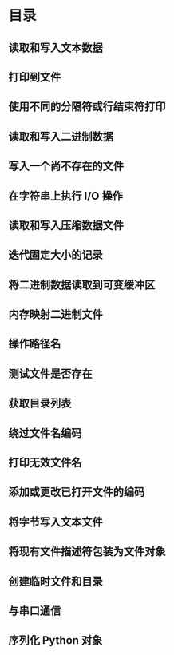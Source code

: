 # 目录

## 读取和写入文本数据

## 打印到文件

## 使用不同的分隔符或行结束符打印

## 读取和写入二进制数据

## 写入一个尚不存在的文件

## 在字符串上执行 I/O 操作

## 读取和写入压缩数据文件

## 迭代固定大小的记录

## 将二进制数据读取到可变缓冲区

## 内存映射二进制文件

## 操作路径名

## 测试文件是否存在

## 获取目录列表

## 绕过文件名编码

## 打印无效文件名

## 添加或更改已打开文件的编码

## 将字节写入文本文件

## 将现有文件描述符包装为文件对象

## 创建临时文件和目录

## 与串口通信

## 序列化 Python 对象
